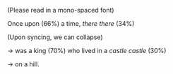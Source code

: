 (Please read in a mono-spaced font)

Once upon (66%) a time, _there_
     _there_ (34%)

(Upon syncing, we can collapse)

->
was a king (70%) who lived in a _castle_
      _castle_ (30%)

->
on a hill.